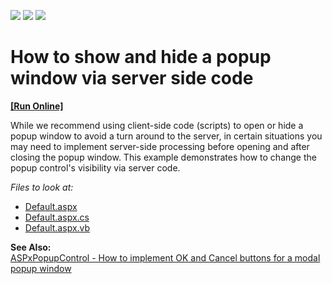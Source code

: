 <!-- default badges list -->
![](https://img.shields.io/endpoint?url=https://codecentral.devexpress.com/api/v1/VersionRange/128565164/13.1.4%2B)
[![](https://img.shields.io/badge/Open_in_DevExpress_Support_Center-FF7200?style=flat-square&logo=DevExpress&logoColor=white)](https://supportcenter.devexpress.com/ticket/details/E499)
[![](https://img.shields.io/badge/📖_How_to_use_DevExpress_Examples-e9f6fc?style=flat-square)](https://docs.devexpress.com/GeneralInformation/403183)
<!-- default badges end -->
# How to show and hide a popup window via server side code
<!-- run online -->
**[[Run Online]](https://codecentral.devexpress.com/e499/)**
<!-- run online end -->


<p>While we recommend using client-side code (scripts) to open or hide a popup window to avoid a turn around to the server, in certain situations you may need to implement server-side processing before opening and after closing the popup window. This example demonstrates how to change the popup control's visibility via server code.</p>

*Files to look at:*
* [Default.aspx](./CS/PopupInputFormServerSide/Default.aspx)
* [Default.aspx.cs](./CS/PopupInputFormServerSide/Default.aspx.cs)
* [Default.aspx.vb](./VB/PopupInputFormServerSide/Default.aspx.vb)
  
<strong>See Also:</strong><br />
<a href="https://www.devexpress.com/Support/Center/p/E493">ASPxPopupControl - How to implement OK and Cancel buttons for a modal popup window</a>

<br/>


